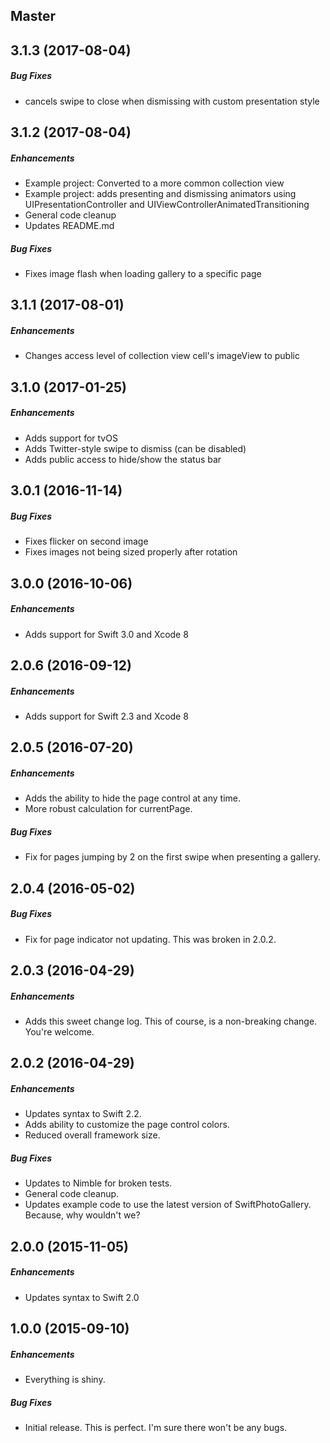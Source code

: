 ## Master

## 3.1.3 (2017-08-04)

##### Bug Fixes

* cancels swipe to close when dismissing with custom presentation style


## 3.1.2 (2017-08-04)

##### Enhancements

* Example project: Converted to a more common collection view
* Example project: adds presenting and dismissing animators using UIPresentationController and UIViewControllerAnimatedTransitioning
* General code cleanup
* Updates README.md

##### Bug Fixes

* Fixes image flash when loading gallery to a specific page


## 3.1.1 (2017-08-01)

##### Enhancements

* Changes access level of collection view cell's imageView to public



## 3.1.0 (2017-01-25)

##### Enhancements

* Adds support for tvOS
* Adds Twitter-style swipe to dismiss (can be disabled)
* Adds public access to hide/show the status bar



## 3.0.1 (2016-11-14)

##### Bug Fixes

* Fixes flicker on second image
* Fixes images not being sized properly after rotation



## 3.0.0 (2016-10-06)

##### Enhancements

* Adds support for Swift 3.0 and Xcode 8



## 2.0.6 (2016-09-12)

##### Enhancements

* Adds support for Swift 2.3 and Xcode 8



## 2.0.5 (2016-07-20)

##### Enhancements

* Adds the ability to hide the page control at any time.
* More robust calculation for currentPage.

##### Bug Fixes

* Fix for pages jumping by 2 on the first swipe when presenting a gallery.



## 2.0.4 (2016-05-02)

##### Bug Fixes

* Fix for page indicator not updating. This was broken in 2.0.2.



## 2.0.3 (2016-04-29)

##### Enhancements

* Adds this sweet change log. This of course, is a non-breaking change. You're welcome.



## 2.0.2 (2016-04-29)

##### Enhancements

* Updates syntax to Swift 2.2.
* Adds ability to customize the page control colors.
* Reduced overall framework size.

##### Bug Fixes

* Updates to Nimble for broken tests.
* General code cleanup.
* Updates example code to use the latest version of SwiftPhotoGallery. Because, why wouldn't we?



## 2.0.0 (2015-11-05)

##### Enhancements

* Updates syntax to Swift 2.0 



## 1.0.0 (2015-09-10)

##### Enhancements

* Everything is shiny.  

##### Bug Fixes

* Initial release. This is perfect. I'm sure there won't be any bugs.
